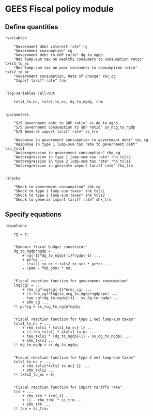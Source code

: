 # GEES Fiscal policy module


## Define quantities

    !variables

        "Government debt interest rate" rg
        "Government consumption" cg
        "Government debt to GDP ratio" dg_to_ngdp
        "Net lump-sum tax on wealthy consumers to consumption ratio" txls1_to_nc
        "Net lump-sum tax on poor consumers to consumption ratio" txls2_to_nc
        "Government consumption, Rate of Change" roc_cg
        "Import tariff rate" trm


    !log-variables !all-but

        txls1_to_nc, txls2_to_nc, dg_to_ngdp, trm


    !parameters

        "S/S Government debt to GDP ratio" ss_dg_to_ngdp
        "S/S Government consumption to GDP ratio" ss_ncg_to_ngdp
        "S/S General import tariff rate" ss_trm

        "Response in government consumption to government debt" tau_cg
        "Response in type 1 lump-sum tax rate to government debt" tau_txls1
        "Autoregression in government consumption" rho_cg
        "Autoregression in type 1 lump-sum tax rate" rho_txls2
        "Autoregression in type 2 lump-sum tax rate" rho_txls1
        "Autoregression in generate import tariff rate" rho_trm


    !shocks

        "Shock to government consumption" shk_cg
        "Shock to type 1 lump-sum taxes" shk_txls1
        "Shock to type 2 lump-sum taxes" shk_txls2
        "Shock to general import tariff rate" shk_trm


## Specify equations

    !equations

        rg = r;


        "Dynamic fiscal budget constraint"
        dg_to_ngdp*ngdp = ...
            + rg{-1}*dg_to_ngdp{-1}*ngdp{-1} ...
            + pc*cg ...
            - (txls1_to_nc + txls2_to_nc) * pc*ch ...
            - (pmm - fob_pmm) * mm;


        "Fiscal reaction function for government consumption"
        log(cg) = ...
            + rho_cg*log(cg{-1}*&roc_cg) ...
            + (1-rho_cg)*log(ss_ncg_to_ngdp*ngdp/pc) ...
            - tau_cg*(dg_to_ngdp{+1} - ss_dg_to_ngdp) ...
            + shk_cg ...
        !! pc*cg = ss_ncg_to_ngdp*ngdp;


        "Fiscal reaction function for type 1 net lump-sum taxes"
        txls1_to_nc = ...
            + rho_txls1 * txls1_to_nc{-1} ...
            + (1-rho_txls1) * &txls1_to_nc ...
            + tau_txls1 * (dg_to_ngdp{+1} - ss_dg_to_ngdp) ...
            + shk_txls1 ...
        !! dg_to_ngdp = ss_dg_to_ngdp;


        "Fiscal reaction function for type 2 net lump-sum taxes"
        txls2_to_nc = ...
            + rho_txls2*txls2_to_nc{-1} ...
            + shk_txls2 ...
        !! txls2_to_nc = 0;


        "Fiscal reaction function for import tariffs rate"
        trm = ...
            + rho_trm * trm{-1} ...
            + (1 - rho_trm) * ss_trm ...
            + shk_trm ...
        !! trm = ss_trm;


